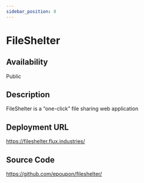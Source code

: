 ```yaml
---
sidebar_position: 8
---
```


# FileShelter

## Availability
Public

## Description
FileShelter is a “one-click” file sharing web application

## Deployment URL
https://fileshelter.flux.industries/

## Source Code
https://github.com/epoupon/fileshelter/